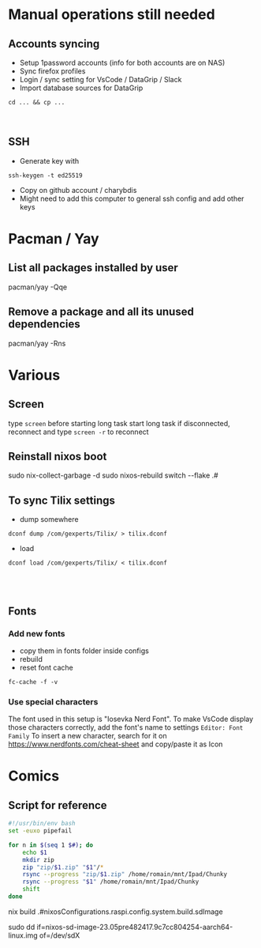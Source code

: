 # Manual operations still needed

## Accounts syncing

- Setup 1password accounts (info for both accounts are on NAS)
- Sync firefox profiles
- Login / sync setting for VsCode / DataGrip / Slack
- Import database sources for DataGrip

```
cd ... && cp ...
```

<br />

## SSH

- Generate key with

```
ssh-keygen -t ed25519
```

- Copy on github account / charybdis
- Might need to add this computer to general ssh config and add other keys
  <br />

# Pacman / Yay

## List all packages installed by user

pacman/yay -Qqe

## Remove a package and all its unused dependencies

pacman/yay -Rns

# Various

## Screen

type `screen` before starting long task
start long task
if disconnected, reconnect and type `screen -r` to reconnect

## Reinstall nixos boot

sudo nix-collect-garbage -d
sudo nixos-rebuild switch --flake .#

## To sync Tilix settings

- dump somewhere

```
dconf dump /com/gexperts/Tilix/ > tilix.dconf
```

- load

```
dconf load /com/gexperts/Tilix/ < tilix.dconf
```

<br />
<br />

## Fonts

### Add new fonts

- copy them in fonts folder inside configs
- rebuild
- reset font cache

```
fc-cache -f -v
```

### Use special characters

The font used in this setup is "Iosevka Nerd Font". To make VsCode display those characters correctly, add the font's
name to settings `Editor: Font Family`
To insert a new character, search for it on https://www.nerdfonts.com/cheat-sheet and copy/paste it as Icon

# Comics

## Script for reference

```bash
#!/usr/bin/env bash
set -euxo pipefail

for n in $(seq 1 $#); do
    echo $1
    mkdir zip
    zip "zip/$1.zip" "$1"/*
    rsync --progress "zip/$1.zip" /home/romain/mnt/Ipad/Chunky
    rsync --progress "$1" /home/romain/mnt/Ipad/Chunky
    shift
done
```

nix build .#nixosConfigurations.raspi.config.system.build.sdImage

sudo dd if=nixos-sd-image-23.05pre482417.9c7cc804254-aarch64-linux.img of=/dev/sdX
